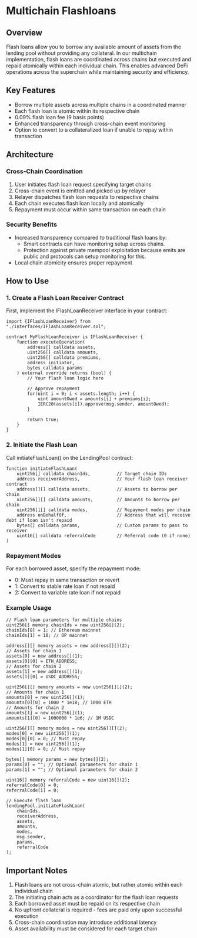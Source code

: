 # Multichain Flashloans

## Overview

Flash loans allow you to borrow any available amount of assets from the lending pool without providing any collateral. In our multichain implementation, flash loans are coordinated across chains but executed and repaid atomically within each individual chain. This enables advanced DeFi operations across the superchain while maintaining security and efficiency.

## Key Features

- Borrow multiple assets across multiple chains in a coordinated manner
- Each flash loan is atomic within its respective chain
- 0.09% flash loan fee (9 basis points)
- Enhanced transparency through cross-chain event monitoring
- Option to convert to a collateralized loan if unable to repay within transaction

## Architecture

### Cross-Chain Coordination

1. User initiates flash loan request specifying target chains
2. Cross-chain event is emitted and picked up by relayer
3. Relayer dispatches flash loan requests to respective chains
4. Each chain executes flash loan locally and atomically
5. Repayment must occur within same transaction on each chain

### Security Benefits

- Increased transparency compared to traditional flash loans by:
  - Smart contracts can have monitoring setup across chains.
  - Protection against private mempool exploitation because emits are public and protocols can setup monitoring for this.
- Local chain atomicity ensures proper repayment

## How to Use

### 1. Create a Flash Loan Receiver Contract

First, implement the IFlashLoanReceiver interface in your contract:

```solidity
import {IFlashLoanReceiver} from "./interfaces/IFlashLoanReceiver.sol";

contract MyFlashLoanReceiver is IFlashLoanReceiver {
    function executeOperation(
        address[] calldata assets,
        uint256[] calldata amounts,
        uint256[] calldata premiums,
        address initiator,
        bytes calldata params
    ) external override returns (bool) {
        // Your flash loan logic here

        // Approve repayment
        for(uint i = 0; i < assets.length; i++) {
            uint amountOwed = amounts[i] + premiums[i];
            IERC20(assets[i]).approve(msg.sender, amountOwed);
        }

        return true;
    }
}
```

### 2. Initiate the Flash Loan

Call initiateFlashLoan() on the LendingPool contract:

```solidity
function initiateFlashLoan(
    uint256[] calldata chainIds,          // Target chain IDs
    address receiverAddress,              // Your flash loan receiver contract
    address[][] calldata assets,          // Assets to borrow per chain
    uint256[][] calldata amounts,         // Amounts to borrow per chain
    uint256[][] calldata modes,           // Repayment modes per chain
    address onBehalfOf,                   // Address that will receive debt if loan isn't repaid
    bytes[] calldata params,              // Custom params to pass to receiver
    uint16[] calldata referralCode        // Referral code (0 if none)
)
```

### Repayment Modes

For each borrowed asset, specify the repayment mode:

- 0: Must repay in same transaction or revert
- 1: Convert to stable rate loan if not repaid
- 2: Convert to variable rate loan if not repaid

### Example Usage

```solidity
// Flash loan parameters for multiple chains
uint256[] memory chainIds = new uint256[](2);
chainIds[0] = 1; // Ethereum mainnet
chainIds[1] = 10; // OP mainnet

address[][] memory assets = new address[][](2);
// Assets for chain 1
assets[0] = new address[](1);
assets[0][0] = ETH_ADDRESS;
// Assets for chain 2
assets[1] = new address[](1);
assets[1][0] = USDC_ADDRESS;

uint256[][] memory amounts = new uint256[][](2);
// Amounts for chain 1
amounts[0] = new uint256[](1);
amounts[0][0] = 1000 * 1e18; // 1000 ETH
// Amounts for chain 2
amounts[1] = new uint256[](1);
amounts[1][0] = 1000000 * 1e6; // 1M USDC

uint256[][] memory modes = new uint256[][](2);
modes[0] = new uint256[](1);
modes[0][0] = 0; // Must repay
modes[1] = new uint256[](1);
modes[1][0] = 0; // Must repay

bytes[] memory params = new bytes[](2);
params[0] = ""; // Optional parameters for chain 1
params[1] = ""; // Optional parameters for chain 2

uint16[] memory referralCode = new uint16[](2);
referralCode[0] = 0;
referralCode[1] = 0;

// Execute flash loan
lendingPool.initiateFlashLoan(
    chainIds,
    receiverAddress,
    assets,
    amounts,
    modes,
    msg.sender,
    params,
    referralCode
);
```

## Important Notes

1. Flash loans are not cross-chain atomic, but rather atomic within each individual chain
2. The initiating chain acts as a coordinator for the flash loan requests
3. Each borrowed asset must be repaid on its respective chain
4. No upfront collateral is required - fees are paid only upon successful execution
5. Cross-chain coordination may introduce additional latency
6. Asset availability must be considered for each target chain
